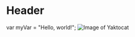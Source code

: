# Header
var myVar = "Hello, world!";
![Image of Yaktocat](https://octodex.github.com/images/yaktocat.png)

